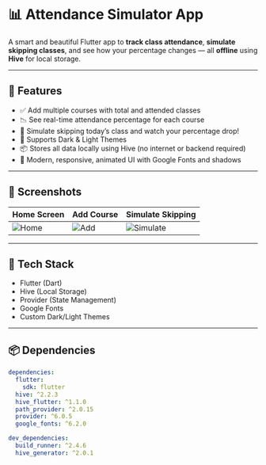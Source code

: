 # 📊 Attendance Simulator App

A smart and beautiful Flutter app to **track class attendance**, **simulate skipping classes**, and see how your percentage changes — all **offline** using **Hive** for local storage.

---

## 🚀 Features

- ✅ Add multiple courses with total and attended classes
- 📉 See real-time attendance percentage for each course
- 🧮 Simulate skipping today’s class and watch your percentage drop!
- 🌙 Supports Dark & Light Themes
- 📦 Stores all data locally using Hive (no internet or backend required)
- 🎨 Modern, responsive, animated UI with Google Fonts and shadows

---

## 📸 Screenshots

| Home Screen                         | Add Course                          | Simulate Skipping                 |
|-------------------------------------|-------------------------------------|-----------------------------------|
| ![Home](assets/screens/home.png)   | ![Add](assets/screens/add.png)     | ![Simulate](assets/screens/sim.png) |

---

## 🧱 Tech Stack

- Flutter (Dart)
- Hive (Local Storage)
- Provider (State Management)
- Google Fonts
- Custom Dark/Light Themes

---

## 📦 Dependencies

```yaml
dependencies:
  flutter:
    sdk: flutter
  hive: ^2.2.3
  hive_flutter: ^1.1.0
  path_provider: ^2.0.15
  provider: ^6.0.5
  google_fonts: ^6.2.0

dev_dependencies:
  build_runner: ^2.4.6
  hive_generator: ^2.0.1
